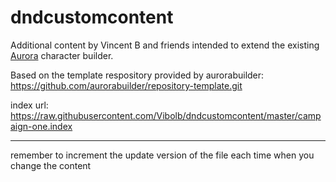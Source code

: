 # dndcustomcontent
Additional content by Vincent B and friends intended to extend the existing [Aurora](https://aurorabuilder.com/) character builder.

Based on the template respository provided by aurorabuilder: https://github.com/aurorabuilder/repository-template.git


index url: https://raw.githubusercontent.com/Vibolb/dndcustomcontent/master/campaign-one.index

---

remember to increment the update version of the file each time when you change the content
